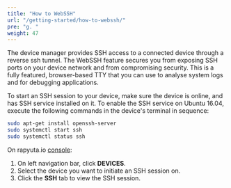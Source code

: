 ```yaml
---
title: "How to WebSSH"
url: "/getting-started/how-to-webssh/"
pre: "g. "
weight: 47
---
```


The device manager provides SSH access to a connected device through a reverse
ssh tunnel. The WebSSH feature secures you from exposing SSH ports on your device
network and from compromising security. This is a fully featured, browser-based
TTY that you can use to analyse system logs and for debugging applications.

To start an SSH session to your device, make sure the device is online, and has
SSH service installed on it. To enable the SSH service on Ubuntu 16.04, execute
the following commands in the device's terminal in sequence:

```bash
sudo apt-get install openssh-server
sudo systemctl start ssh
sudo systemctl status ssh
```

On rapyuta.io [console](https://closed-beta.rapyuta.io):

1. On left navigation bar, click **DEVICES**.
2. Select the device you want to initiate an SSH session on.
3. Click the **SSH** tab to view the SSH session.
